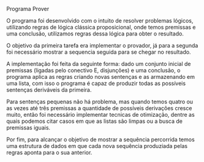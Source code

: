Programa Prover

O programa foi desenvolvido com o intuito de resolver problemas lógicos, utilizando regras de lógica clássica proposicional, onde temos premissas e uma conclusão, utilizamos regras dessa lógica para obter o resultado.

O objetivo da primeira tarefa era implementar o provador, já para a segunda foi necessário mostrar a sequencia seguida para se chegar no resultado.

A implementação foi feita da seguinte forma: dado um conjunto inicial de premissas (ligadas pelo conectivo E, disjunções) e uma conclusão, o programa aplica as regras criando novas sentenças e as armazenando em uma lista, com isso o programa é capaz de produzir todas as possíveis sentenças deriváveis da primeira.

Para sentenças pequenas não há problema, mas quando temos quatro ou as vezes até três premissas a quantidade de possíveis derivações cresce muito, então foi necessário implementar tecnicas de otimização, dentre as quais podemos citar casos em que as listas são limpas ou a busca de premissas iguais.

Por fim, para alcançar o objetivo de mostrar a sequência percorrida temos uma estrutura de dados em que cada nova sequência produziada pelas regras aponta para o sua anterior.
